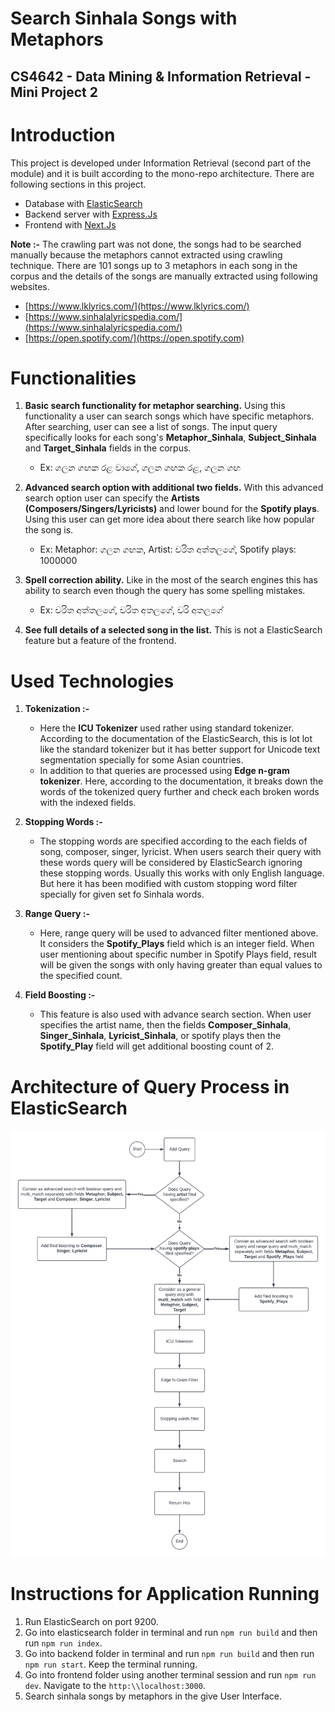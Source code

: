 # Search Sinhala Songs with Metaphors

## CS4642 - Data Mining & Information Retrieval - Mini Project 2

# Introduction

This project is developed under Information Retrieval (second part of the module) and it is built according to the mono-repo architecture. There are following sections in this project.

- Database with [ElasticSearch](https://www.elastic.co/)
- Backend server with [Express.Js](https://expressjs.com/)
- Frontend with [Next.Js](https://nextjs.org/)

**Note :-** The crawling part was not done, the songs had to be searched manually because the metaphors cannot extracted using crawling technique. There are 101 songs up to 3 metaphors in each song in the corpus and the details of the songs are manually extracted using following websites.

- [https://www.lklyrics.com/](https://www.lklyrics.com/)
- [https://www.sinhalalyricspedia.com/](https://www.sinhalalyricspedia.com/)
- [https://open.spotify.com/](https://open.spotify.com)

# Functionalities

 1. **Basic search functionality for metaphor searching.** Using this functionality a user can search songs which have specific metaphors. After searching, user can see a list of songs. The input query specifically looks for each song's **Metaphor_Sinhala**, **Subject_Sinhala** and **Target_Sinhala** fields in the corpus.
       - Ex: ගලන ගඟක රළ වාගේ, ගලන ගඟක රළ, ගලන ගඟ

 2. **Advanced search option with additional two fields.** With this advanced search option user can specify the **Artists (Composers/Singers/Lyricists)** and lower bound for the **Spotify plays**. Using this user can get more idea about there search like how popular the song is.
     - Ex: Metaphor: ගලන ගඟක, Artist: චරිත අත්තලගේ, Spotify plays: 1000000

 3. **Spell correction ability.** Like in the most of the search engines this has ability to search even though the query has some spelling mistakes.
    - Ex: චරිත අත්තලගේ, චරිත අතලගේ, චරි අතලගේ

 4. **See full details of a selected song in the list.** This is not a ElasticSearch feature but a feature of the frontend.

# Used Technologies

1. **Tokenization :-** 
   - Here the **ICU Tokenizer** used rather using standard tokenizer. According to the documentation of the ElasticSearch, this is lot lot like the standard tokenizer but it has better support for Unicode text segmentation specially for some Asian countries.
   - In addition to that queries are processed using **Edge n-gram tokenizer**. Here, according to the documentation, it breaks down the words of the tokenized query further and check each broken words with the indexed fields.

2. **Stopping Words :-**
    - The stopping words are specified according to the each fields of song, composer, singer, lyricist. When users search their query with these words query will be considered by ElasticSearch ignoring these stopping words. Usually this works with only English language. But here it has been modified with custom stopping word filter specially for given set fo Sinhala words.

3. **Range Query :-**
    - Here, range query will be used to advanced filter mentioned above. It considers the **Spotify_Plays** field which is an integer field. When user mentioning about specific number in Spotify Plays field, result will be given the songs with only having greater than equal values to the specified count.

4. **Field Boosting :-**
    - This feature is also used with advance search section. When user specifies the artist name, then the fields **Composer_Sinhala**, **Singer_Sinhala**, **Lyricist_Sinhala**, or spotify plays then the **Spotify_Play** field will get additional boosting count of 2.

# Architecture of Query Process in ElasticSearch

![](images/../Images/ElasticSearch_Diagram.png)

# Instructions for Application Running

1. Run ElasticSearch on port 9200.
2. Go into elasticsearch folder in terminal and run `npm run build` and then run `npm run index`.
3. Go into backend folder in terminal and run `npm run build` and then run `npm run start`. Keep the terminal running.
4. Go into frontend folder using another terminal session and run `npm run dev`. Navigate to the `http:\\localhost:3000`.
5. Search sinhala songs by metaphors in the give User Interface.